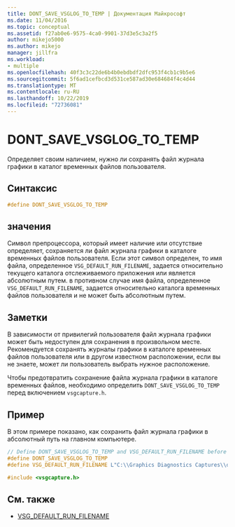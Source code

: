 ```yaml
---
title: DONT_SAVE_VSGLOG_TO_TEMP | Документация Майкрософт
ms.date: 11/04/2016
ms.topic: conceptual
ms.assetid: f27ab0e6-9575-4ca0-9901-37d3e5c3a2f5
author: mikejo5000
ms.author: mikejo
manager: jillfra
ms.workload:
- multiple
ms.openlocfilehash: 40f3c3c22de6b4b0ebdbdf2dfc953f4cb1c9b5e6
ms.sourcegitcommit: 5f6ad1cefbcd3d531ce587ad30e684684f4c4d44
ms.translationtype: MT
ms.contentlocale: ru-RU
ms.lasthandoff: 10/22/2019
ms.locfileid: "72736081"
---
```

# <a name="dont_save_vsglog_to_temp"></a>DONT_SAVE_VSGLOG_TO_TEMP
Определяет своим наличием, нужно ли сохранять файл журнала графики в каталог временных файлов пользователя.

## <a name="syntax"></a>Синтаксис

```C++
#define DONT_SAVE_VSGLOG_TO_TEMP
```

## <a name="value"></a>значения
 Символ препроцессора, который имеет наличие или отсутствие определяет, сохраняется ли файл журнала графики в каталоге временных файлов пользователя. Если этот символ определен, то имя файла, определенное `VSG_DEFAULT_RUN_FILENAME`, задается относительно текущего каталога отслеживаемого приложения или является абсолютным путем. в противном случае имя файла, определенное `VSG_DEFAULT_RUN_FILENAME`, задается относительно каталога временных файлов пользователя и не может быть абсолютным путем.

## <a name="remarks"></a>Заметки
 В зависимости от привилегий пользователя файл журнала графики может быть недоступен для сохранения в произвольном месте. Рекомендуется сохранять журналы графики в каталоге временных файлов пользователя или в другом известном расположении, если вы не знаете, может ли пользователь выбрать нужное расположение.

 Чтобы предотвратить сохранение файла журнала графики в каталоге временных файлов, необходимо определить `DONT_SAVE_VSGLOG_TO_TEMP` перед включением `vsgcapture.h`.

## <a name="example"></a>Пример
 В этом примере показано, как сохранить файл журнала графики в абсолютный путь на главном компьютере.

```cpp
// Define DONT_SAVE_VSGLOG_TO_TEMP and VSG_DEFAULT_RUN_FILENAME before including vsgcapture.h
#define DONT_SAVE_VSGLOG_TO_TEMP
#define VSG_DEFAULT_RUN_FILENAME L"C:\\Graphics Diagnostics Captures\\default.vsglog"

#include <vsgcapture.h>
```

## <a name="see-also"></a>См. также
- [VSG_DEFAULT_RUN_FILENAME](vsg-default-run-filename.md)
